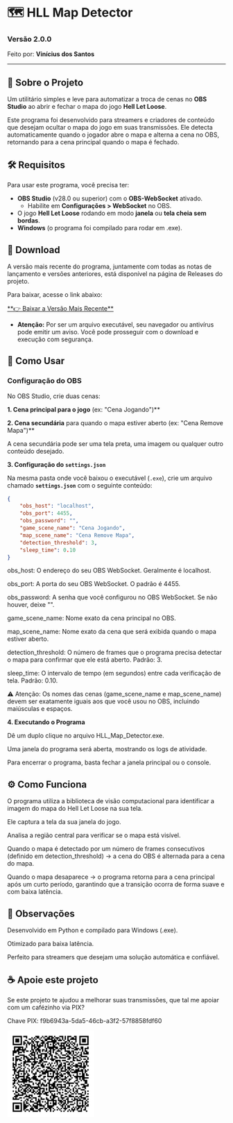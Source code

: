 # 🗺️ HLL Map Detector
### Versão 2.0.0

Feito por: **Vinícius dos Santos**

---

## 📖 Sobre o Projeto

Um utilitário simples e leve para automatizar a troca de cenas no **OBS Studio** ao abrir e fechar o mapa do jogo **Hell Let Loose**.

Este programa foi desenvolvido para streamers e criadores de conteúdo que desejam ocultar o mapa do jogo em suas transmissões. Ele detecta automaticamente quando o jogador abre o mapa e alterna a cena no OBS, retornando para a cena principal quando o mapa é fechado.

## 🛠️ Requisitos

Para usar este programa, você precisa ter:

* **OBS Studio** (v28.0 ou superior) com o **OBS-WebSocket** ativado.
    * Habilite em **Configurações > WebSocket** no OBS.
* O jogo **Hell Let Loose** rodando em modo **janela** ou **tela cheia sem bordas**.
* **Windows** (o programa foi compilado para rodar em .exe).

## 💾 Download

A versão mais recente do programa, juntamente com todas as notas de lançamento e versões anteriores, está disponível na página de Releases do projeto.

Para baixar, acesse o link abaixo:

<a href="https://github.com/santoss90/Detector-Mapa-HLL/releases/latest" target="_blank">
  **👉 Baixar a Versão Mais Recente**
</a>

* **Atenção:** Por ser um arquivo executável, seu navegador ou antivírus pode emitir um aviso. Você pode prosseguir com o download e execução com segurança.

## 🚀 Como Usar

### Configuração do OBS

No OBS Studio, crie duas cenas:

**1.  Cena principal para o jogo** (ex: "Cena Jogando")**

**2.  Cena secundária** para quando o mapa estiver aberto (ex: "Cena Remove Mapa")**

A cena secundária pode ser uma tela preta, uma imagem ou qualquer outro conteúdo desejado.

**3. Configuração do `settings.json`**

Na mesma pasta onde você baixou o executável (`.exe`), crie um arquivo chamado **`settings.json`** com o seguinte conteúdo:

```json
{
    "obs_host": "localhost",
    "obs_port": 4455,
    "obs_password": "",
    "game_scene_name": "Cena Jogando",
    "map_scene_name": "Cena Remove Mapa",
    "detection_threshold": 3,
    "sleep_time": 0.10
}
```

obs_host: O endereço do seu OBS WebSocket. Geralmente é localhost.

obs_port: A porta do seu OBS WebSocket. O padrão é 4455.

obs_password: A senha que você configurou no OBS WebSocket. Se não houver, deixe "".

game_scene_name: Nome exato da cena principal no OBS.

map_scene_name: Nome exato da cena que será exibida quando o mapa estiver aberto.

detection_threshold: O número de frames que o programa precisa detectar o mapa para confirmar que ele está aberto. Padrão: 3.

sleep_time: O intervalo de tempo (em segundos) entre cada verificação de tela. Padrão: 0.10.

⚠️ Atenção: Os nomes das cenas (game_scene_name e map_scene_name) devem ser exatamente iguais aos que você usou no OBS, incluindo maiúsculas e espaços.

**4. Executando o Programa**

Dê um duplo clique no arquivo HLL_Map_Detector.exe.

Uma janela do programa será aberta, mostrando os logs de atividade.

Para encerrar o programa, basta fechar a janela principal ou o console.

## ⚙️ Como Funciona
O programa utiliza a biblioteca de visão computacional para identificar a imagem do mapa do Hell Let Loose na sua tela.

Ele captura a tela da sua janela do jogo.

Analisa a região central para verificar se o mapa está visível.

Quando o mapa é detectado por um número de frames consecutivos (definido em detection_threshold) → a cena do OBS é alternada para a cena do mapa.

Quando o mapa desaparece → o programa retorna para a cena principal após um curto período, garantindo que a transição ocorra de forma suave e com baixa latência.

## 📝 Observações
Desenvolvido em Python e compilado para Windows (.exe).

Otimizado para baixa latência.

Perfeito para streamers que desejam uma solução automática e confiável.

## ☕ Apoie este projeto
Se este projeto te ajudou a melhorar suas transmissões, que tal me apoiar com um cafézinho via PIX?

Chave PIX: f9b6943a-5da5-46cb-a3f2-57f8858fdf60

<img src="https://github.com/santoss90/Detector-Mapa-HLL/blob/main/QR_Pix.png" alt="PIX QR Code" width="200">


